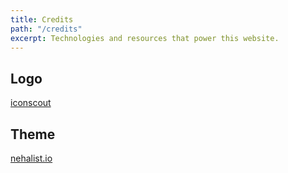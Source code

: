 ```yaml
---
title: Credits
path: "/credits"
excerpt: Technologies and resources that power this website.
---
```


## Logo

[iconscout](https://iconscout.com/icon/jupiter-1841572)

## Theme

[nehalist.io](https://nehalist.io/)